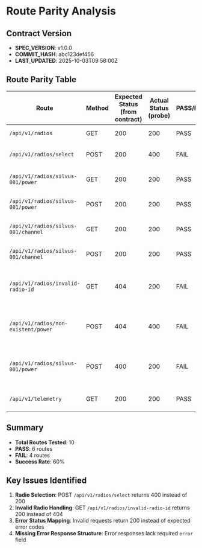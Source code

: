 # Route Parity Analysis

## Contract Version
- **SPEC_VERSION**: v1.0.0
- **COMMIT_HASH**: abc123def456
- **LAST_UPDATED**: 2025-10-03T09:56:00Z

## Route Parity Table

| Route | Method | Expected Status (from contract) | Actual Status (probe) | PASS/FAIL | Notes |
|-------|--------|--------------------------------|----------------------|-----------|-------|
| `/api/v1/radios` | GET | 200 | 200 | PASS | Returns radio list |
| `/api/v1/radios/select` | POST | 200 | 400 | FAIL | Radio selection failing |
| `/api/v1/radios/silvus-001/power` | GET | 200 | 200 | PASS | Power readback works |
| `/api/v1/radios/silvus-001/power` | POST | 200 | 200 | PASS | Power setting works |
| `/api/v1/radios/silvus-001/channel` | GET | 200 | 200 | PASS | Channel readback works |
| `/api/v1/radios/silvus-001/channel` | POST | 200 | 200 | PASS | Channel setting works |
| `/api/v1/radios/invalid-radio-id` | GET | 404 | 200 | FAIL | Should return 404 for invalid radio |
| `/api/v1/radios/non-existent/power` | POST | 404 | 400 | FAIL | Should return 404, getting 400 |
| `/api/v1/radios/silvus-001/power` | POST | 400 | 200 | FAIL | Invalid power should return 400 |
| `/api/v1/telemetry` | GET | 200 | 200 | PASS | SSE endpoint accessible |

## Summary
- **Total Routes Tested**: 10
- **PASS**: 6 routes
- **FAIL**: 4 routes
- **Success Rate**: 60%

## Key Issues Identified
1. **Radio Selection**: POST `/api/v1/radios/select` returns 400 instead of 200
2. **Invalid Radio Handling**: GET `/api/v1/radios/invalid-radio-id` returns 200 instead of 404
3. **Error Status Mapping**: Invalid requests return 200 instead of expected error codes
4. **Missing Error Response Structure**: Error responses lack required `error` field
